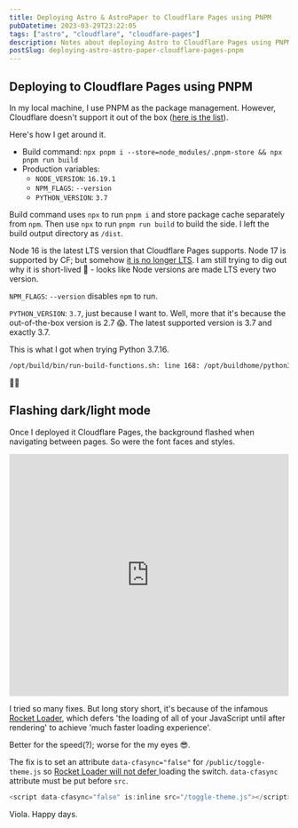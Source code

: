 ```yaml
---
title: Deploying Astro & AstroPaper to Cloudflare Pages using PNPM
pubDatetime: 2023-03-29T23:22:05
tags: ["astro", "cloudflare", "cloudfare-pages"]
description: Notes about deploying Astro to Cloudflare Pages using PNPM and fixing AstroPaper background flashing when loading pages due to Rocket Loader
postSlug: deploying-astro-astro-paper-cloudflare-pages-pnpm
---
```


## Deploying to Cloudflare Pages using PNPM

In my local machine, I use PNPM as the package management. However, Cloudflare doesn't support it out of the box ([here is the list](https://developers.cloudflare.com/pages/platform/build-configuration/#language-support-and-tools)).

Here's how I get around it.

- Build command: `npx pnpm i --store=node_modules/.pnpm-store && npx pnpm run build`
- Production variables:
  - `NODE_VERSION`: `16.19.1`
  - `NPM_FLAGS`: `--version`
  - `PYTHON_VERSION`: `3.7`

Build command uses `npx` to run `pnpm i` and store package cache separately from `npm`. Then use `npx` to run `pnpm run build` to build the side. I left the build output directory as `/dist`.

Node 16 is the latest LTS version that Cloudflare Pages supports. Node 17 is supported by CF; but somehow [it is no longer LTS](https://nodejs.org/en/download/releases). I am still trying to dig out why it is short-lived 🤣 - looks like Node versions are made LTS every two version.

`NPM_FLAGS`: `--version` disables `npm` to run.

`PYTHON_VERSION`: `3.7`, just because I want to. Well, more that it's because the out-of-the-box version is 2.7 😱. The latest supported version is 3.7 and exactly 3.7.

This is what I got when trying Python 3.7.16.

```bash
/opt/build/bin/run-build-functions.sh: line 168: /opt/buildhome/python3.7.16/bin/activate: No such file or directory
```

🤦‍♂️

## Flashing dark/light mode

Once I deployed it Cloudflare Pages, the background flashed when navigating between pages. So were the font faces and styles.

<div style="position: relative; padding-bottom: 86.53846153846155%; height: 0;"><iframe src="https://www.loom.com/embed/7de818d8091c4ff48a18d563dc89ff0b" frameborder="0" webkitallowfullscreen mozallowfullscreen allowfullscreen style="position: absolute; top: 0; left: 0; width: 100%; height: 100%;"></iframe></div>

I tried so many fixes. But long story short, it's because of the infamous [Rocket Loader](https://developers.cloudflare.com/fundamentals/speed/rocket-loader/), which defers 'the loading of all of your JavaScript until after rendering' to achieve 'much faster loading experience'.

Better for the speed(?); worse for the my eyes 😎.

The fix is to set an attribute `data-cfasync="false"` for `/public/toggle-theme.js` so [Rocket Loader will not defer ](https://developers.cloudflare.com/fundamentals/speed/rocket-loader/ignore-javascripts/) loading the switch. `data-cfasync` attribute must be put before `src`.

```js
<script data-cfasync="false" is:inline src="/toggle-theme.js"></script>
```

Viola. Happy days.

